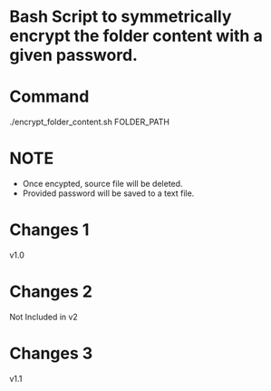 # Bash Script to symmetrically encrypt the folder content with a given password.

# Command

./encrypt_folder_content.sh FOLDER_PATH

# NOTE

* Once encypted, source file will be deleted.
* Provided password will be saved to a text file.



# Changes 1
v1.0

# Changes 2
Not Included in v2

# Changes 3
v1.1